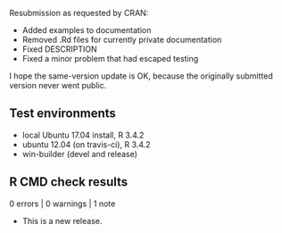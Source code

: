Resubmission as requested by CRAN:

- Added examples to documentation
- Removed .Rd files for currently private documentation
- Fixed DESCRIPTION
- Fixed a minor problem that had escaped testing

I hope the same-version update is OK, because the originally submitted version never went public.

## Test environments
* local Ubuntu 17.04 install, R 3.4.2
* ubuntu 12.04 (on travis-ci), R 3.4.2
* win-builder (devel and release)

## R CMD check results

0 errors | 0 warnings | 1 note

* This is a new release.
